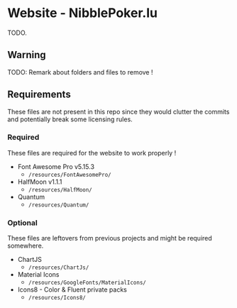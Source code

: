 # Website - NibblePoker.lu
TODO.

## Warning
TODO: Remark about folders and files to remove !

## Requirements
These files are not present in this repo since they 
would clutter the commits and potentially break some licensing rules.

### Required
These files are required for the website to work properly !<br>

* Font Awesome Pro v5.15.3
    * `/resources/FontAwesomePro/`
* HalfMoon v1.1.1
    * `/resources/HalfMoon/`
* Quantum
    * `/resources/Quantum/`

### Optional
These files are leftovers from previous projects and might be required somewhere.
* ChartJS
    * `/resources/ChartJs/`
* Material Icons
    * `/resources/GoogleFonts/MaterialIcons/`
* Icons8 - Color & Fluent private packs
    * `/resources/Icons8/`
